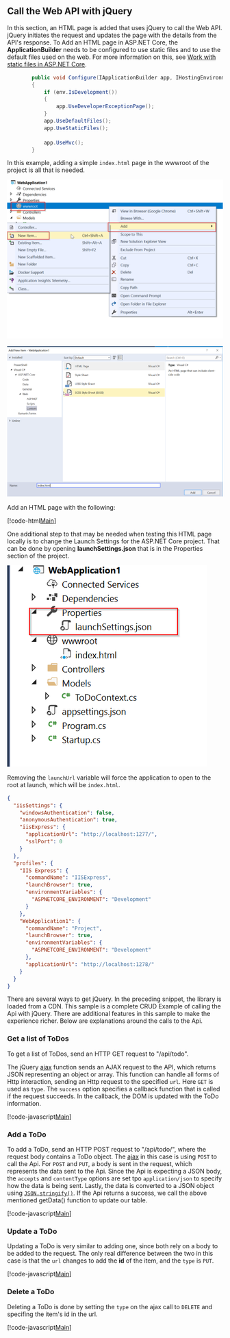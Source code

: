 ## Call the Web API with jQuery

In this section, an HTML page is added that uses jQuery to call the Web API. jQuery initiates the request and updates the page with the details from the API's response. To Add an HTML page in ASP.NET Core, the **ApplicationBuilder** needs to be configured to use static files and to use the default files used on the web. For more information on this, see [Work with static files in ASP.NET Core](xref:fundamentals/static-files).

```csharp
        public void Configure(IApplicationBuilder app, IHostingEnvironment env)
        {
            if (env.IsDevelopment())
            {
                app.UseDeveloperExceptionPage();
            }
            app.UseDefaultFiles();
            app.UseStaticFiles();

            app.UseMvc();
        }
```

In this example, adding a simple `index.html` page in the wwwroot of the project is all that is needed.

![Add New File](_static/add-new-file.png)

![Add New Html](_static/add-html.png)

   Add an HTML page with the following:

[!code-html[Main](samples/sample3.html)]

One additional step to that may be needed when testing this HTML page locally is to change the Launch Settings for the ASP.NET Core project. That can be done by opening **launchSettings.json** that is in the Properties section of the project.

![Launch Settings](_static/launch-settings.png)

Removing the `launchUrl` variable will force the application to open to the root at launch, which will be `index.html`.

```json
{
  "iisSettings": {
    "windowsAuthentication": false,
    "anonymousAuthentication": true,
    "iisExpress": {
      "applicationUrl": "http://localhost:1277/",
      "sslPort": 0
    }
  },
  "profiles": {
    "IIS Express": {
      "commandName": "IISExpress",
      "launchBrowser": true,
      "environmentVariables": {
        "ASPNETCORE_ENVIRONMENT": "Development"
      }
    },
    "WebApplication1": {
      "commandName": "Project",
      "launchBrowser": true,
      "environmentVariables": {
        "ASPNETCORE_ENVIRONMENT": "Development"
      },
      "applicationUrl": "http://localhost:1278/"
    }
  }
}
```

There are several ways to get jQuery. In the preceding snippet, the library is loaded from a CDN. This sample is a complete CRUD Example of calling the Api with jQuery. There are additional features in this sample to make the experience richer. Below are explanations around the calls to the Api.

### Get a list of ToDos

To get a list of ToDos, send an HTTP GET request to &quot;/api/todo&quot;.

The jQuery [ajax](http://api.jquery.com/jquery.ajax/) function sends an AJAX request to the API, which returns JSON representing an object or array. This function can handle all forms of Http interaction, sending an Http request to the specified `url`. Here `GET` is used as `type`. The `success` option specifies a callback function that is called if the request succeeds. In the callback, the DOM is updated with the ToDo information.

[!code-javascript[Main](samples/sample4.html)]

### Add a ToDo

To add a ToDo, send an HTTP POST request to &quot;/api/todo/&quot;, where the request body contains a ToDo object. The [ajax](http://api.jquery.com/jquery.ajax/) in this case is using `POST` to call the Api. For `POST` and `PUT`, a body is sent in the request, which represents the data sent to the Api. Since the Api is expecting a JSON body, the `accepts` and `contentType` options are set tpo `application/json` to specify how the data is being sent. Lastly, the data is converted to a JSON object using [`JSON.stringify()`](https://developer.mozilla.org/en-US/docs/Web/JavaScript/Reference/Global_Objects/JSON/stringify). If the Api returns a success, we call the above mentioned getData() function to update our table.

[!code-javascript[Main](samples/sample5.js)]

### Update a ToDo

Updating a ToDo is very similar to adding one, since both rely on a body to be added to the request. The only real difference between the two in this case is that the `url` changes to add the **id** of the item, and the `type` is `PUT`.

[!code-javascript[Main](samples/sample6.js)]

### Delete a ToDo

Deleting a ToDo is done by setting the `type` on the ajax call to `DELETE` and specifing the item's id in the url.

[!code-javascript[Main](samples/sample6.js)]